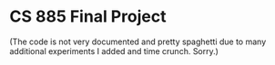 # CS 885 Final Project

(The code is not very documented and pretty spaghetti due to many additional experiments I added and time crunch. Sorry.)
